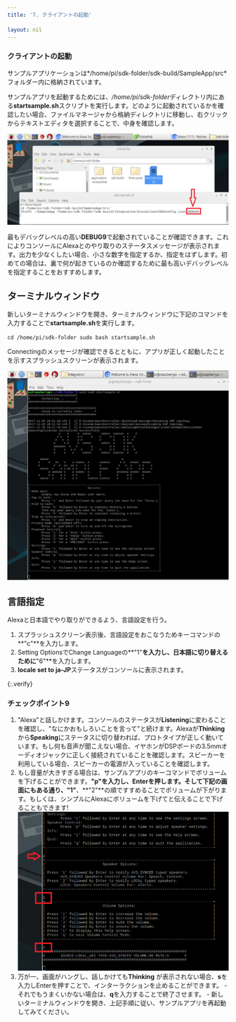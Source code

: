 ```yaml
---
title: '7. クライアントの起動'

layout: nil
---
```


### クライアントの起動

サンプルアプリケーションは*/home/pi/sdk-folder/sdk-build/SampleApp/src*フォルダー内に格納されています。

サンプルアプリを起動するためには、*/home/pi/sdk-folder*ディレクトリ内にある**startsample.sh**スクリプトを実行します。どのように起動されているかを確認したい場合、ファイルマネージャから格納ディレクトリに移動し、右クリックからテキストエディタを選択することで、中身を確認します。

![](assets/Debug9.png)

最もデバッグレベルの高い**DEBUG9**で起動されていることが確認できます。これによりコンソールにAlexaとのやり取りのステータスメッセージが表示されます。出力を少なくしたい場合、小さな数字を指定するか、指定をはずします。初めての場合は、裏で何が起きているのか確認するために最も高いデバッグレベルを指定することをおすすめします。

## ターミナルウィンドウ

新しいターミナルウィンドウを開き、ターミナルウィンドウに下記のコマンドを入力することで**startsample.sh**を実行します。

`cd /home/pi/sdk-folder
sudo bash startsample.sh
`

Connectingのメッセージが確認できるとともに、アプリが正しく起動したことを示すスプラッシュスクリーンが表示されます。

![](assets/SampleApp.png)


## 言語指定
Alexaと日本語でやり取りができるよう、言語設定を行う。
1. スプラッシュスクリーン表示後、言語設定をおこなうためキーコマンドの**"c"**を入力します。
2. Setting OptionsでChange Languageの**"1"**を入力し、日本語に切り替えるために**"6"**を入力します。
3. **locale set to ja-JP**ステータスがコンソールに表示されます。

{:.verify}
### チェックポイント9

1. "Alexa"と話しかけます。コンソールのステータスが**Listening**に変わることを確認し、"なにかおもしろいことを言って"と続けます。Alexaが**Thinking**から**Speaking**にステータスに切り替われば、プロトタイプが正しく動いています。もし何も音声が聞こえない場合、イヤホンがDSPボードの3.5mmオーディオジャックに正しく接続されていることを確認します。スピーカーを利用している場合、スピーカーの電源が入っていることを確認します。
2. もし音量が大きすぎる場合は、サンプルアプリのキーコマンドでボリュームを下げることができます。**"p"**を入力し、Enterを押します。そして下記の画面にもある通り、**"1"**、**"2"**の順ですすめることでボリュームが下がります。もしくは、シンプルにAlexaにボリュームを下げてと伝えることで下げることもできます!
   ![](assets/VolumeDown.png)
3. 万が一、画面がハングし、話しかけても**Thinking** が表示されない場合、**s**を入力しEnterを押すことで、インターラクションを止めることができます。 - それでもうまくいかない場合は、**q**を入力することで終了させます。 - 新しいターミナルウィンドウを開き、上記手順に従い、サンプルアプリを再起動してみてください。